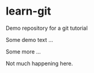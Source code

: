 # learn-git
Demo repository for a git tutorial

Some demo text ...

Some more ...

Not much happening here.
